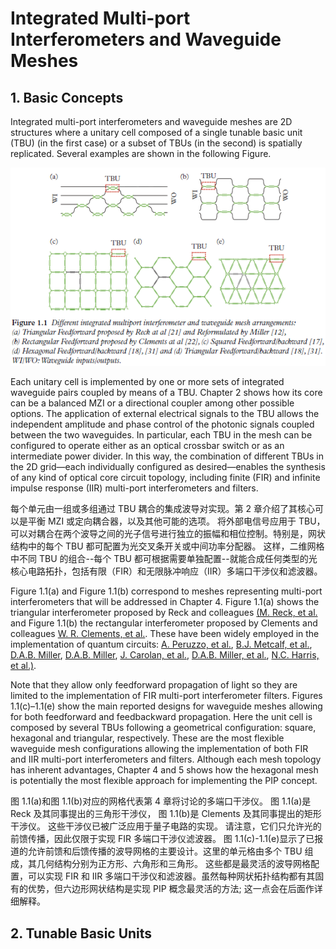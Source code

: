 # Integrated Multi-port Interferometers and Waveguide Meshes 

## 1. Basic Concepts
Integrated multi-port interferometers and waveguide meshes are $2 \mathrm{D}$ structures where a unitary cell composed of a single tunable basic unit (TBU) (in the first case) or a subset of TBUs (in the second) is spatially replicated. 
Several examples are shown in the following Figure. 

![](pictures/waveguide_mesh.png)

Each unitary cell is implemented by one or more sets of integrated waveguide pairs
coupled by means of a TBU. Chapter 2 shows how its core can be a balanced MZI
or a directional coupler among other possible options. The application of external
electrical signals to the TBU allows the independent amplitude and phase control of
the photonic signals coupled between the two waveguides. In particular, each TBU
in the mesh can be configured to operate either as an optical crossbar switch or as
an intermediate power divider. In this way, the combination of different TBUs in the
2D grid—each individually configured as desired—enables the synthesis of any kind
of optical core circuit topology, including finite (FIR) and infinite impulse response
(IIR) multi-port interferometers and filters. 

每个单元由一组或多组通过 TBU 耦合的集成波导对实现。第 2 章介绍了其核心可以是平衡 MZI 或定向耦合器，以及其他可能的选项。
将外部电信号应用于 TBU，可以对耦合在两个波导之间的光子信号进行独立的振幅和相位控制。特别是，网状结构中的每个 TBU 都可配置为光交叉条开关或中间功率分配器。
这样，二维网格中不同 TBU 的组合--每个 TBU 都可根据需要单独配置--就能合成任何类型的光核心电路拓扑，包括有限（FIR）和无限脉冲响应（IIR）多端口干涉仪和滤波器。

Figure 1.1(a) and Figure 1.1(b) correspond
to meshes representing multi-port interferometers that will be addressed in Chapter 4.
Figure 1.1(a) shows the triangular interferometer proposed by Reck and colleagues 
[(M. Reck, et al.](https://journals.aps.org/prl/abstract/10.1103/PhysRevLett.73.58)
and Figure 1.1(b) the rectangular interferometer proposed by Clements and colleagues
[W. R. Clements, et al.](https://arxiv.org/abs/1603.08788). These have been widely employed in the implementation of quantum circuits: 
[A. Peruzzo, et al.](https://www.nature.com/articles/ncomms1228), 
[B.J. Metcalf, et al.](https://www.nature.com/articles/ncomms2349), 
[D.A.B. Miller](https://ee.stanford.edu/~dabm/429.pdf), 
[D.A.B. Miller](https://www-ee.stanford.edu/~dabm/430.pdf),
[J. Carolan, et al.](https://www.science.org/doi/10.1126/science.aab3642), 
[D.A.B. Miller, et al.](https://ee-www.stanford.edu/~dabm/445.pdf),
[N.C. Harris, et al.)](https://www.nature.com/articles/nphoton.2017.95). 

Note that they allow only feedforward propagation of light so they are limited to
the implementation of FIR multi-port interferometer filters. Figures 1.1(c)–1.1(e) show
the main reported designs for waveguide meshes allowing for both feedforward and
feedbackward propagation. Here the unit cell is composed by several TBUs following
a geometrical configuration: square, hexagonal and triangular, respectively. These are
the most flexible waveguide mesh configurations allowing the implementation of both
FIR and IIR multi-port interferometers and filters. Although each mesh topology has
inherent advantages, Chapter 4 and 5 shows how the hexagonal mesh is potentially the
most flexible approach for implementing the PIP concept.

图 1.1(a)和图 1.1(b)对应的网格代表第 4 章将讨论的多端口干涉仪。
图 1.1(a)是 Reck 及其同事提出的三角形干涉仪，
图 1.1(b)是 Clements 及其同事提出的矩形干涉仪。
这些干涉仪已被广泛应用于量子电路的实现。
请注意，它们只允许光的前馈传播，因此仅限于实现 FIR 多端口干涉仪滤波器。
图 1.1(c)-1.1(e)显示了已报道的允许前馈和后馈传播的波导网格的主要设计。这里的单元格由多个 TBU 组成，其几何结构分别为正方形、六角形和三角形。
这些都是最灵活的波导网格配置，可以实现 FIR 和 IIR 多端口干涉仪和滤波器。虽然每种网状拓扑结构都有其固有的优势，但六边形网状结构是实现 PIP 概念最灵活的方法; 这一点会在后面作详细解释。

## 2. Tunable Basic Units
